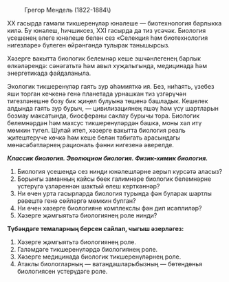<!-- page start -->
<figure>
  <img/>
  <figcaption>Грегор Мендель (1822-1884\)</figcaption>
</figure>

ХХ гасырда гамәли тикшеренүләр юнәлеше — биотехнология барлыкка килә. Бу юнәлеш, һичшиксез, ХХІ гасырда да тиз үсәчәк. Биология үсешенең әлеге юнәлеше белән сез «Селекция һәм биотехнология нигезләре» бүлеген өйрәнгәндә тулырак танышырсыз.

Хәзерге вакытта биологик белемнәр кеше эшчәнлегенең барлык өлкәләрендә: сәнәгатьтә һәм авыл хуҗалыгында, медицинада һәм энергетикада файдаланыла.

Экологик тикшеренүләр гаять зур әһәмияткә ия. Без, ниһаять, үзебез яши торган кечкенә генә планетада урнашкан тиз үзгәрүчән тигезләнешне бозу бик җиңел булуына төшенә башладык. Кешелек алдында гаять зур бурыч, — цивилизациянең яшәү һәм үсү шартларын бозмау максатында, биосфераны саклау бурычы тора. Биологик белемнәрдән һәм махсус тикшеренүләрдән башка, моны хәл итү мөмкин түгел. Шулай итеп, хәзерге вакытта биология реаль җитештерүче көчкә һәм кеше белән табигать арасындагы мөнәсәбәтләрнең рациональ фәнни нигезенә әверелде.

***Классик биология. Эволюцион биология. Физик-химик биология.***

1. Биология үсешендә сез нинди юнәлешләрне аерып күрсәтә аласыз?
2. Борынгы заманның кайсы бөек галимнәре биологик белемнәрне үстерүгә үзләреннән шактый өлеш керткәннәр?
3. Ни өчен урта гасырларда биология турында фән буларак шартлы рәвештә генә сөйләргә мөмкин булган?
4. Ни өчен хәзерге биологияне комплекслы фән дип исәплиләр?
5. Хәзерге җәмгыятьтә биологиянең роле нинди?

**Түбәндәге темаларның берсен сайлап, чыгыш әзерләгез:**

1. Хәзерге җәмгыятьтә биологиянең роле.
2. Галәмдәге тикшеренүләрдә биологиянең роле.
3. Хәзерге медицинада биологик тикшеренүләрнең роле.
4. Атаклы биологларның — ватандашларыбызның — бөтендөнья биологиясен үстерүдәге роле.<!-- page end -->